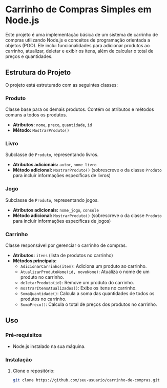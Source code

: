 # Carrinho de Compras Simples em Node.js

Este projeto é uma implementação básica de um sistema de carrinho de compras utilizando Node.js e conceitos de programação orientada a objetos (POO). Ele inclui funcionalidades para adicionar produtos ao carrinho, atualizar, deletar e exibir os itens, além de calcular o total de preços e quantidades.

## Estrutura do Projeto

O projeto está estruturado com as seguintes classes:

### Produto
Classe base para os demais produtos. Contém os atributos e métodos comuns a todos os produtos.

- **Atributos:** `nome`, `preco`, `quantidade`, `id`
- **Método:** `MostrarProduto()`

### Livro
Subclasse de `Produto`, representando livros.

- **Atributos adicionais:** `autor`, `nome_livro`
- **Método adicional:** `MostrarProduto()` (sobrescreve o da classe `Produto` para incluir informações específicas de livros)

### Jogo
Subclasse de `Produto`, representando jogos.

- **Atributos adicionais:** `nome_jogo`, `console`
- **Método adicional:** `MostrarProduto()` (sobrescreve o da classe `Produto` para incluir informações específicas de jogos)

### Carrinho
Classe responsável por gerenciar o carrinho de compras.

- **Atributos:** `itens` (lista de produtos no carrinho)
- **Métodos principais:**
  - `AdicionarCarrinho(item)`: Adiciona um produto ao carrinho.
  - `AtualizarProdutoNome(id, novoNome)`: Atualiza o nome de um produto no carrinho.
  - `deletarProduto(id)`: Remove um produto do carrinho.
  - `mostrarItensAtualizados()`: Exibe os itens no carrinho.
  - `SomaQuantidade()`: Calcula a soma das quantidades de todos os produtos no carrinho.
  - `SomaPreco()`: Calcula o total de preços dos produtos no carrinho.

## Uso

### Pré-requisitos
- Node.js instalado na sua máquina.

### Instalação
1. Clone o repositório:
   ```bash
   git clone https://github.com/seu-usuario/carrinho-de-compras.git
